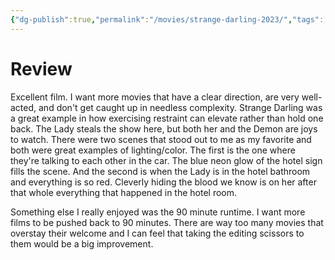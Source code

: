 ```yaml
---
{"dg-publish":true,"permalink":"/movies/strange-darling-2023/","tags":["movies"],"created":"2024-10-08","updated":"2024-10-08"}
---
```



# Review

Excellent film. I want more movies that have a clear direction, are very well-acted, and don't get caught up in needless complexity. Strange Darling was a great example in how exercising restraint can elevate rather than hold one back. The Lady steals the show here, but both her and the Demon are joys to watch. There were two scenes that stood out to me as my favorite and both were great examples of lighting/color. The first is the one where they're talking to each other in the car. The blue neon glow of the hotel sign fills the scene. And the second is when the Lady is in the hotel bathroom and everything is so red. Cleverly hiding the blood we know is on her after that whole everything that happened in the hotel room.

Something else I really enjoyed was the 90 minute runtime. I want more films to be pushed back to 90 minutes. There are way too many movies that overstay their welcome and I can feel that taking the editing scissors to them would be a big improvement.
